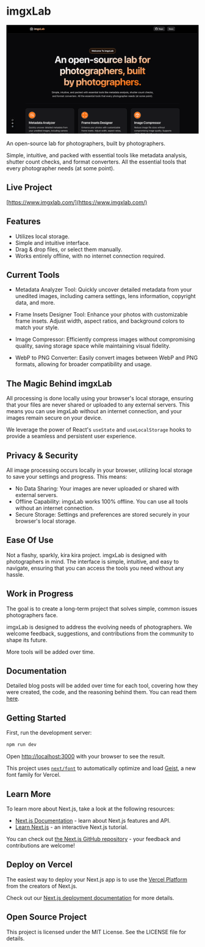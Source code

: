 # imgxLab

![Image](/public/imgxlab-hero.png)

An open-source lab for photographers, built by photographers.

Simple, intuitive, and packed with essential tools like metadata analysis, shutter count checks, and format converters. All the essential tools that every photographer needs (at some point).

## Live Project

[https://www.imgxlab.com/](https://www.imgxlab.com/)

## Features

- Utilizes local storage.
- Simple and intuitive interface.
- Drag & drop files, or select them manually.
- Works entirely offline, with no internet connection required.

## Current Tools

- Metadata Analyzer Tool: Quickly uncover detailed metadata from your unedited images, including camera settings, lens information, copyright data, and more.

- Frame Insets Designer Tool: Enhance your photos with customizable frame insets. Adjust width, aspect ratios, and background colors to match your style.

- Image Compressor: Efficiently compress images without compromising quality, saving storage space while maintaining visual fidelity.

- WebP to PNG Converter: Easily convert images between WebP and PNG formats, allowing for broader compatibility and usage.

## The Magic Behind imgxLab

All processing is done locally using your browser's local storage, ensuring that your files are never shared or uploaded to any external servers. This means you can use imgxLab without an internet connection, and your images remain secure on your device.

We leverage the power of React's `useState` and `useLocalStorage` hooks to provide a seamless and persistent user experience.

## Privacy & Security

All image processing occurs locally in your browser, utilizing local storage to save your settings and progress. This means:

- No Data Sharing: Your images are never uploaded or shared with external servers.
- Offline Capability: imgxLab works 100% offline. You can use all tools without an internet connection.
- Secure Storage: Settings and preferences are stored securely in your browser's local storage.

## Ease Of Use

Not a flashy, sparkly, kira kira project. imgxLab is designed with photographers in mind. The interface is simple, intuitive, and easy to navigate, ensuring that you can access the tools you need without any hassle.

## Work in Progress

The goal is to create a long-term project that solves simple, common issues photographers face.

imgxLab is designed to address the evolving needs of photographers. We welcome feedback, suggestions, and contributions from the community to shape its future.

More tools will be added over time.

## Documentation

Detailed blog posts will be added over time for each tool, covering how they were created, the code, and the reasoning behind them. You can read them [here](https://www.jorge-perez.dev/blog/).

## Getting Started

First, run the development server:

```bash
npm run dev
```

Open [http://localhost:3000](http://localhost:3000) with your browser to see the result.

This project uses [`next/font`](https://nextjs.org/docs/app/building-your-application/optimizing/fonts) to automatically optimize and load [Geist](https://vercel.com/font), a new font family for Vercel.

## Learn More

To learn more about Next.js, take a look at the following resources:

- [Next.js Documentation](https://nextjs.org/docs) - learn about Next.js features and API.
- [Learn Next.js](https://nextjs.org/learn) - an interactive Next.js tutorial.

You can check out [the Next.js GitHub repository](https://github.com/vercel/next.js) - your feedback and contributions are welcome!

## Deploy on Vercel

The easiest way to deploy your Next.js app is to use the [Vercel Platform](https://vercel.com/new?utm_medium=default-template&filter=next.js&utm_source=create-next-app&utm_campaign=create-next-app-readme) from the creators of Next.js.

Check out our [Next.js deployment documentation](https://nextjs.org/docs/app/building-your-application/deploying) for more details.

## Open Source Project

This project is licensed under the MIT License. See the LICENSE file for details.
